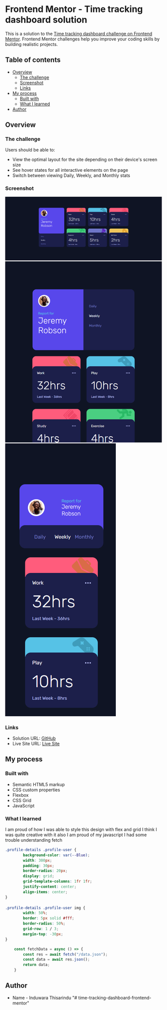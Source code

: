 # Frontend Mentor - Time tracking dashboard solution

This is a solution to the [Time tracking dashboard challenge on Frontend Mentor](https://www.frontendmentor.io/challenges/time-tracking-dashboard-UIQ7167Jw). Frontend Mentor challenges help you improve your coding skills by building realistic projects. 

## Table of contents

- [Overview](#overview)
  - [The challenge](#the-challenge)
  - [Screenshot](#screenshot)
  - [Links](#links)
- [My process](#my-process)
  - [Built with](#built-with)
  - [What I learned](#what-i-learned)
- [Author](#author)

## Overview

### The challenge

Users should be able to:

- View the optimal layout for the site depending on their device's screen size
- See hover states for all interactive elements on the page
- Switch between viewing Daily, Weekly, and Monthly stats

### Screenshot

![](./Preview/desktop.png)
![](./Preview/tablet.png)
![](./Preview/mobile.png)

### Links

- Solution URL: [GitHub](https://your-solution-url.com)
- Live Site URL: [Live Site](https://your-live-site-url.com)

## My process

### Built with

- Semantic HTML5 markup
- CSS custom properties
- Flexbox
- CSS Grid
- JavaScript

### What I learned

I am proud of how I was able to style this design with flex and grid I think I was quite creative with it also I am proud of my javascript I had some trouble understanding fetch

```css
.profile-details .profile-user {
        background-color: var(--Blue);
        width: 300px;
        padding: 30px;
        border-radius: 20px;
        display: grid;
        grid-template-columns: 1fr 1fr;
        justify-content: center;
        align-items: center;
}
    
.profile-details .profile-user img {
        width: 50%;
        border: 5px solid #fff;
        border-radius: 50%;
        grid-row: 1 / 3;
        margin-top: -30px;
}
```
```js
    const fetchData = async () => {
        const res = await fetch("/data.json");
        const data = await res.json();
        return data;
    }
```

## Author

- Name - Induwara Thisarindu
"# time-tracking-dashboard-frontend-mentor" 
